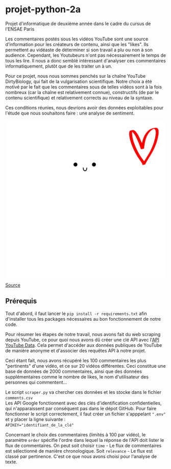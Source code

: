 # projet-python-2a
Projet d'informatique de deuxième année dans le cadre du cursus de l'ENSAE Paris  

Les commentaires postés sous les vidéos YouTube sont une source d'information pour les créateurs de contenu, ainsi que les "likes". Ils permettent au vidéaste de déterminer si son travail a plu ou non à son audience. Cependant, les Youtubeurs n'ont pas nécessairement le temps de tous les lire. Il nous a donc semblé intéressant d'analyser ces commentaires informatiquement, plutôt que de les traiter un à un.

Pour ce projet, nous nous sommes penchés sur la chaîne YouTube DirtyBiology, qui fait de la vulgarisation scientifique. Notre choix a été motivé par le fait que les commentaires sous de telles vidéos sont à la fois nombreux (car la chaîne est relativement connue), constructifs (de par le contenu scientifique) et relativement corrects au niveau de la syntaxe.

Ces conditions réunies, nous devrions avoir des données exploitables pour l'étude que nous souhaitons faire : une analyse de sentiment.  


![DirtyBiology](logo_intro2.png#center)
[Source](https://www.pinterest.fr/pin/148689225175699166/#center)


## Prérequis
Tout d'abord, il faut lancer le `pip install -r requirements.txt` afin d'installer tous les packages nécessaires au bon fonctionnement de notre code. 

Pour résumer les étapes de notre travail, nous avons fait du web scraping depuis YouTube, ce pour quoi nous avons dû créer une clé API avec l'[API YouTube Data](https://developers.google.com/youtube/v3). Cela permet d'accéder aux données publiques de YouTube de manière anonyme et d'associer des requêtes API à notre projet. 

Ceci étant fait, nous avons récupéré les 100 commentaires les plus "pertinents" d'une vidéo, et ce sur 20 vidéos différentes. Ceci constitue une base de données de 2000 commentaires, ainsi que des données supplémentaires comme le nombre de likes, le nom d'utilisateur des personnes qui commentent...


Le script `scraper.py` va chercher ces données et les stocke dans le fichier `comments.csv`  
Les API Google fonctionnent avec des clés d'identification confidentielles, qui n'apparaissent par conséquent pas dans le dépot GitHub. Pour faire fonctionner le script correctement, il faut créer un fichier s'apppelant `".env"` et y placer la ligne suivante :  
`APIKEY="identifiant_de_la_clé"`

Concernant le choix des commentaires (limités à 100 par vidéo), le paramètre `order` spécifie l'ordre dans lequel la réponse de l'API doit lister le flux de commentaires. On peut soit choisir `time` - Le flux de commentaires est sélectionné de manière chronologique. Soit `relevance` - Le flux est classé par pertinence.
C'est ce que nous avons choisi pour l'analyse de texte.

